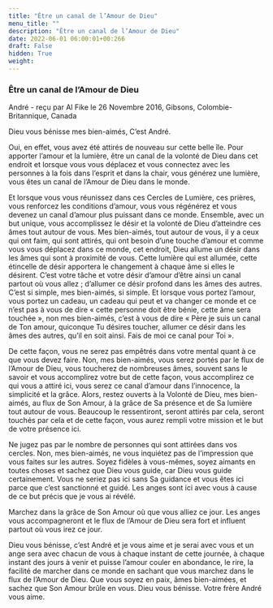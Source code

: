 ```yaml
---
title: "Être un canal de l’Amour de Dieu"
menu_title: ""
description: "Être un canal de l’Amour de Dieu"
date: 2022-06-01 06:00:01+00:266
draft: False
hidden: True
weight:
---
```

### Être un canal de l’Amour de Dieu

André - reçu par Al Fike le 26 Novembre 2016, Gibsons, Colombie-Britannique, Canada

Dieu vous bénisse mes bien-aimés, C’est André.

Oui, en effet, vous avez été attirés de nouveau sur cette belle île. Pour apporter l’amour et la lumière, être un canal de la volonté de Dieu dans cet endroit et lorsque vous vous déplacez et vous connectez avec les personnes à la fois dans l’esprit et dans la chair, vous générez une lumière, vous êtes un canal de l’Amour de Dieu dans le monde.

Et lorsque vous vous réunissez dans ces Cercles de Lumière, ces prières, vous renforcez les conditions d’amour, vous vous régénérez et vous devenez un canal d’amour plus puissant dans ce monde. Ensemble, avec un but unique, vous accomplissez le désir et la volonté de Dieu d’atteindre ces âmes tout autour de vous. Mes bien-aimés, tout autour de vous, il y a ceux qui ont faim, qui sont attirés, qui ont besoin d’une touche d’amour et comme vous vous déplacez dans ce monde, cet endroit, Dieu allume un désir dans les âmes qui sont à proximité de vous. Cette lumière qui est allumée, cette étincelle de désir apportera le changement à chaque âme si elles le désirent. C’est votre tâche et votre désir d’amour d’être ainsi un canal partout où vous allez ; d’allumer ce désir profond dans les âmes des autres. C’est si simple, mes bien-aimés, si simple. Et lorsque vous portez l’amour, vous portez un cadeau, un cadeau qui peut et va changer ce monde et ce n’est pas à vous de dire « cette personne doit être bénie, cette âme sera touchée », non mes bien-aimés, c’est à vous de dire « Père je suis un canal de Ton amour, quiconque Tu désires toucher, allumer ce désir dans les âmes des autres, qu’il en soit ainsi. Fais de moi ce canal pour Toi ».

De cette façon, vous ne serez pas empêtrés dans votre mental quant à ce que vous devez faire. Non, mes bien-aimés, vous serez portés par le flux de l’Amour de Dieu, vous toucherez de nombreuses âmes, souvent sans le savoir et vous accomplirez votre but de cette façon, vous accomplirez ce qui vous a attiré ici, vous serez ce canal d’amour dans l’innocence, la simplicité et la grâce. Alors, restez ouverts à la Volonté de Dieu, mes bien-aimés, au flux de Son Amour, à la grâce de Sa présence et de Sa lumière tout autour de vous. Beaucoup le ressentiront, seront attirés par cela, seront touchés par cela et de cette façon, vous aurez rempli votre mission et le but de votre présence ici.

Ne jugez pas par le nombre de personnes qui sont attirées dans vos cercles. Non, mes bien-aimés, ne vous inquiétez pas de l’impression que vous faites sur les autres. Soyez fidèles à vous-mêmes, soyez aimants en toutes choses et sachez que Dieu vous guide, car Dieu vous guide certainement. Vous ne seriez pas ici sans Sa guidance et vous êtes ici parce que c’est sanctionné et guidé. Les anges sont ici avec vous à cause de ce but précis que je vous ai révélé.

Marchez dans la grâce de Son Amour où que vous alliez ce jour. Les anges vous accompagneront et le flux de l’Amour de Dieu sera fort et influent partout où vous irez ce jour.

Dieu vous bénisse, c’est André et je vous aime et je serai avec vous et un ange sera avec chacun de vous à chaque instant de cette journée, à chaque instant des jours à venir et puisse l’amour couler en abondance, le rire, la facilité de marcher dans ce monde en sachant que vous marchez dans le flux de l’Amour de Dieu. Que vous soyez en paix, âmes bien-aimées, et sachez que Son Amour brûle en vous. Dieu vous bénisse. Votre frère André vous aime.



